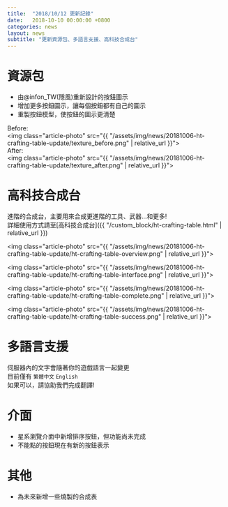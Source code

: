 ```yaml
---
title:  "2018/10/12 更新記錄"
date:   2018-10-10 00:00:00 +0800
categories: news
layout: news
subtitle: "更新資源包、多語言支援、高科技合成台"
---
```


# 資源包

* 由@infon_TW(隱風)重新設計的按鈕圖示  
* 增加更多按鈕圖示，讓每個按鈕都有自己的圖示  
* 重製按鈕模型，使按鈕的圖示更清楚

Before:  
<img class="article-photo" src="{{ "/assets/img/news/20181006-ht-crafting-table-update/texture_before.png" | relative_url }}">  
After:  
<img class="article-photo" src="{{ "/assets/img/news/20181006-ht-crafting-table-update/texture_after.png" | relative_url }}">

# 高科技合成台

進階的合成台，主要用來合成更進階的工具、武器...和更多!  
詳細使用方式請至[高科技合成台]({{ "/custom_block/ht-crafting-table.html" | relative_url }})

<img class="article-photo" src="{{ "/assets/img/news/20181006-ht-crafting-table-update/ht-crafting-table-overview.png" | relative_url }}">

<img class="article-photo" src="{{ "/assets/img/news/20181006-ht-crafting-table-update/ht-crafting-table-interface.png" | relative_url }}">

<img class="article-photo" src="{{ "/assets/img/news/20181006-ht-crafting-table-update/ht-crafting-table-complete.png" | relative_url }}">

<img class="article-photo" src="{{ "/assets/img/news/20181006-ht-crafting-table-update/ht-crafting-table-success.png" | relative_url }}">

# 多語言支援

伺服器內的文字會隨著你的遊戲語言一起變更  
目前僅有 `繁體中文` `English`  
如果可以，請協助我們完成翻譯!

# 介面

* 星系瀏覽介面中新增排序按鈕，但功能尚未完成  
* 不能點的按鈕現在有新的按鈕表示

# 其他

* 為未來新增一些燒製的合成表